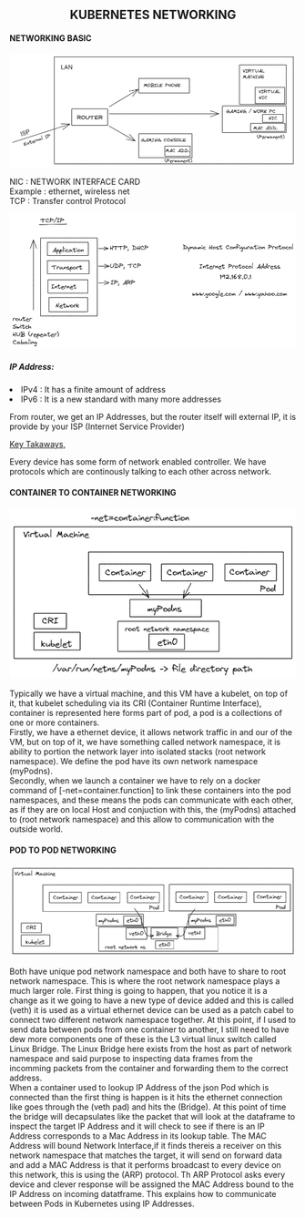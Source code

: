 <h2 align="middle">KUBERNETES NETWORKING</h2>

<h4>NETWORKING BASIC</h4>
<img src="Resources/NETWORKING BASIC.png">
<p>NIC : NETWORK INTERFACE CARD<br>
Example : ethernet, wireless net<br>
TCP : Transfer control Protocol
</p>
<img src="Resources/TCP & IP.png">
<h5>IP Address:</h5>
    <li>IPv4 : It has a finite amount of address</li>
    <li>IPv6 : It is a new standard with many more addresses</li>

<p>From router, we get an IP Addresses, but the router itself will external IP, it is provide by your ISP (Internet Service Provider)</p>
<p> <u> Key Takaways,</u></p>
<p>Every device has some form of network enabled controller. We have protocols which are continously talking to each other across network.</p>

<h4>CONTAINER TO CONTAINER NETWORKING</h4>
<img src="Resources/CONTAINER TO CONTAINER.png">
<p>Typically we have a virtual machine, and this VM have a kubelet, on top of it, that kubelet scheduling via its CRI (Container Runtime Interface), container is represented here forms part of pod, a pod is a collections of one or more containers.<br>
Firstly, we have a ethernet device, it allows network traffic in and our of the VM, but on top of it, we have something called network namespace, it is ability to portion the network layer into isolated stacks (root network namespace). We define the pod have its own network namespace (myPodns).<br>
Secondly, when we launch a container we have to rely on a docker command of [-net=container.function] to link these containers into the pod namespaces, and these means the pods can communicate with each other, as if they are on local Host and conjuction with this, the (myPodns) attached to (root network namespace) and this allow to communication with the outside world.</p>

<h4>POD TO POD NETWORKING</h4>
<img src="Resources/POD TO POD.png">
<p>Both have unique pod network namespace and both have to share to root network namespace. This is where the root network namespace plays a much larger role. First thing is going to happen, that you notice it is a change as it we going to have a new type of device added and this is called (veth) it is used as a virtual ethernet device can be used as a patch cabel to connect two different network namespace together. At this point, if I used to send data between pods from one container to another, I still need to have dew more components one of these is the L3 virtual linux switch called Linux Bridge. The Linux Bridge here exists from the host as part of network namespace and said purpose to inspecting data frames from the incomming packets from the container and forwarding them to the correct address.<br>
When a container used to lookup IP Address of the json Pod which is connected than the first thing is happen is it hits the ethernet connection like goes through the (veth pad) and hits the (Bridge). At this point of time the bridge will decapsulates like the packet that will look at the dataframe to inspect the target IP Address and it will check to see if there is an IP Address corresponds to a Mac Address in its lookup table. The MAC Address will bound Network Interface,if it finds thereis a receiver on this network namespace that matches the target, it will send on forward data and add  a MAC Address is that it performs broadcast to every device on this network, this is using the (ARP) protocol. Th ARP Protocol asks every device and clever response will be assigned the MAC Address bound to the IP Address on incoming datatframe. This explains how to communicate between Pods in Kubernetes using IP Addresses.</p>